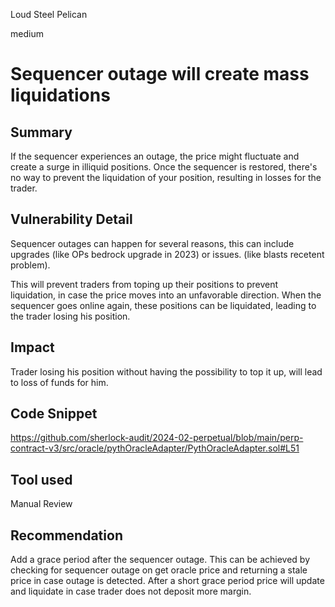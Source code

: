 Loud Steel Pelican

medium

# Sequencer outage will create mass liquidations

## Summary

If the sequencer experiences an outage, the price might fluctuate and create a surge in illiquid positions. 
Once the sequencer is restored, there's no way to prevent the liquidation of your position, 
resulting in losses for the trader.

## Vulnerability Detail

Sequencer outages can happen for several reasons, this can include upgrades (like OPs bedrock upgrade in 2023) or issues.
(like blasts recetent problem).

This will prevent traders from toping up their positions to prevent liquidation, in case the price moves into an unfavorable direction.
When the sequencer goes online again, these positions can be liquidated, leading to the trader losing his position.

## Impact

Trader losing his position without having the possibility to top it up, will lead to loss of funds for him.

## Code Snippet

https://github.com/sherlock-audit/2024-02-perpetual/blob/main/perp-contract-v3/src/oracle/pythOracleAdapter/PythOracleAdapter.sol#L51

## Tool used

Manual Review

## Recommendation

Add a grace period after the sequencer outage.
This can be achieved by checking for sequencer outage on get oracle price and returning a stale price in case outage is detected.
After a short grace period price will update and liquidate in case trader does not deposit more margin.